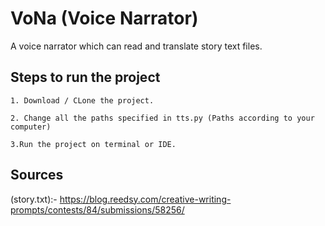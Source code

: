 # VoNa (Voice Narrator)
A voice narrator which can read and translate story text files.

## Steps to run the project

```
1. Download / CLone the project.
```

```
2. Change all the paths specified in tts.py (Paths according to your computer)
```

```
3.Run the project on terminal or IDE.
```
## Sources
(story.txt):- https://blog.reedsy.com/creative-writing-prompts/contests/84/submissions/58256/
